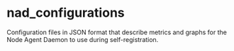 nad_configurations
==================

Configuration files in JSON format that describe metrics and graphs for the Node Agent Daemon to use during self-registration.
